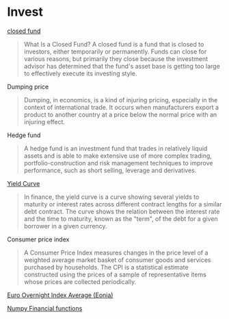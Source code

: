 # Invest

[closed fund](https://www.investopedia.com/terms/c/closedfund.asp)

> What Is a Closed Fund?
A closed fund is a fund that is closed to investors, either temporarily or permanently. Funds can close for various reasons, but primarily they close because the investment advisor has determined that the fund's asset base is getting too large to effectively execute its investing style.


Dumping price

> Dumping, in economics, is a kind of injuring pricing, especially in the context of international trade. It occurs when manufacturers export a product to another country at a price below the normal price with an injuring effect.

Hedge fund

> A hedge fund is an investment fund that trades in relatively liquid assets and is able to make extensive use of more complex trading, portfolio-construction and risk management techniques to improve performance, such as short selling, leverage and derivatives.

[Yield Curve](https://www.investopedia.com/terms/i/invertedyieldcurve.asp)

> In finance, the yield curve is a curve showing several yields to maturity or interest rates across different contract lengths for a similar debt contract. The curve shows the relation between the interest rate and the time to maturity, known as the "term", of the debt for a given borrower in a given currency. 

Consumer price index

> A Consumer Price Index measures changes in the price level of a weighted average market basket of consumer goods and services purchased by households. The CPI is a statistical estimate constructed using the prices of a sample of representative items whose prices are collected periodically.

[Euro Overnight Index Average (Eonia)](https://www.investopedia.com/terms/e/eonia.asp)

[Numpy Financial functions](https://numpy.org/numpy-financial/)
